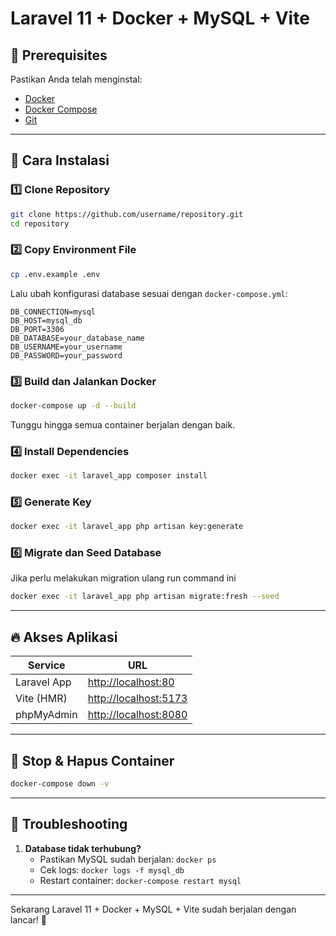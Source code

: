# Laravel 11 + Docker + MySQL + Vite

## 📌 Prerequisites

Pastikan Anda telah menginstal:

- [Docker](https://www.docker.com/get-started)
- [Docker Compose](https://docs.docker.com/compose/install/)
- [Git](https://git-scm.com/)

---

## 🚀 Cara Instalasi

### 1️⃣ Clone Repository

```sh
git clone https://github.com/username/repository.git
cd repository
```

### 2️⃣ Copy Environment File

```sh
cp .env.example .env
```

Lalu ubah konfigurasi database sesuai dengan `docker-compose.yml`:

```
DB_CONNECTION=mysql
DB_HOST=mysql_db
DB_PORT=3306
DB_DATABASE=your_database_name
DB_USERNAME=your_username
DB_PASSWORD=your_password
```

### 3️⃣ Build dan Jalankan Docker

```sh
docker-compose up -d --build
```

Tunggu hingga semua container berjalan dengan baik.

### 4️⃣ Install Dependencies

```sh
docker exec -it laravel_app composer install
```

### 5️⃣ Generate Key

```sh
docker exec -it laravel_app php artisan key:generate
```

### 6️⃣ Migrate dan Seed Database

Jika perlu melakukan migration ulang run command ini

```sh
docker exec -it laravel_app php artisan migrate:fresh --seed
```

---

## 🔥 Akses Aplikasi

| Service     | URL                                            |
| ----------- | ---------------------------------------------- |
| Laravel App | [http://localhost:80](http://localhost:80)     |
| Vite (HMR)  | [http://localhost:5173](http://localhost:5173) |
| phpMyAdmin  | [http://localhost:8080](http://localhost:8080) |

---

## 🛑 Stop & Hapus Container

```sh
docker-compose down -v
```

---

## 🎯 Troubleshooting

1. **Database tidak terhubung?**
   - Pastikan MySQL sudah berjalan: `docker ps`
   - Cek logs: `docker logs -f mysql_db`
   - Restart container: `docker-compose restart mysql`

---

Sekarang Laravel 11 + Docker + MySQL + Vite sudah berjalan dengan lancar! 🚀
